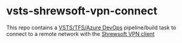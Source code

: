 # vsts-shrewsoft-vpn-connect
This repo contains a [VSTS/TFS/Azure DevOps](https://azure.microsoft.com/en-us/services/devops/) pipeline/build task to connect to a remote network with the [Shrewsoft VPN client](https://www.shrew.net/)
